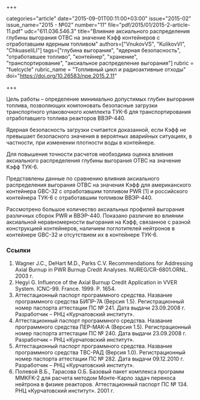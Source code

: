 +++

categories="article"
date="2015-09-01T00:11:00+03:00"
issue="2015-02"
issue_name="2015 - №02"
number="11"
file="pdf/2015/01/2015-2-article-11.pdf"
udc="611.036.546.3"
title="Влияние аксиального распределения глубины выгорания ОТВС на значение Kэфф контейнеров с отработавшим ядерным топливом"
authors=["VnukovVS", "KulikovVI", "ChkuaseliLI"]
tags=["глубина выгорания", "ядерная безопасность", "отработавшее топливо", "контейнер", "хранение", "транспортирование", "аксиальное распределение выгорания"]
rubric = "fuelcycle"
rubric_name = "Топливный цикл и радиоактивные отходы"
doi="https://doi.org/10.26583/npe.2015.2.11"

+++

Цель работы – определение минимально допустимых глубин выгорания топлива, позволяющих компоновать безопасные загрузки транспортного упаковочного комплекта ТУК-6 для транспортирования отработавшего топлива реакторов ВВЭР-440.

Ядерная безопасность загрузки считается доказанной, если Kэфф не превышает безопасного значения в вероятных аварийных ситуациях, в частности, при изменении плотности воды в контейнере.

Для повышения точности расчетов необходима оценка влияния аксиального распределения глубины выгорания ОТВС на значение Kэфф ТУК-6.

Представлены данные по сравнению влияния аксиального распределения выгорания ОТВС на значения Kэфф для американского контейнера GBC-32 с отработавшим топливом PWR [1] и российского контейнера ТУК-6 с отработавшим топливом ВВЭР-440.

Рассмотрено большое количество аксиальных профилей выгорания различных сборок PWR и ВВЭР-440. Показано различие во влиянии аксиальной неравномерности выгорания на Kэфф, связанное с разной конструкцией контейнеров, наличием поглотителей нейтронов в контейнере GBC-32 и отсутствием их в контейнере ТУК-6.

### Ссылки

1. Wagner J.C., DeHart M.D., Parks C.V. Recommendations for Addressing Axial Burnup in PWR Burnup Credit Analyses. NUREG/CR-6801.ORNL. 2003 г.
2. Hegyi G. Influence of the Axial Burnup Credit Application in VVER System. ICNC-99. France. 1999. P. 1654.
3. Аттестационный паспорт программного средства. Название программного средства БИПР-7А (Версия 1.5). Регистрационный номер паспорта аттестации ПС № 241. Дата выдачи 23.09.2008 г. Разработчик – РНЦ «Курчатовский институт».
4. Аттестационный паспорт программного средства. Название программного средства ПЕР-МАК-А (Версия 1.5). Регистрационный номер паспорта аттестации ПС № 240. Дата выдачи 23.09.2008 г. Разработчик – РНЦ «Курчатовский институт».
5. Аттестационный паспорт программного средства. Название программного средства ТВС-РАД (Версия 1.0). Регистрационный номер паспорта аттестации ПС № 282. Дата выдачи 09.12.2010 г. Разработчик – РНЦ «Курчатовский институт».
6. Полевой В.Б., Тарасова О.Б. Базовый пакет комплекса программ MMKFK-2 для расчета методом Монте-Карло задач переноса нейтрона в физике реакторов. Аттестационный паспорт ПС № 134. РНЦ «Курчатовский институт». 2001 г.
